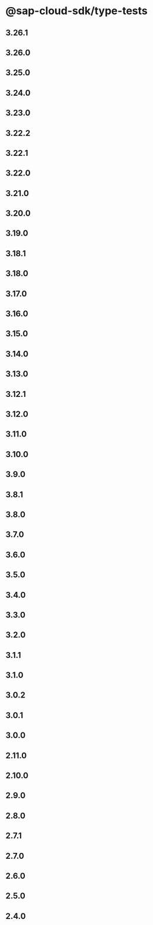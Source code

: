 # @sap-cloud-sdk/type-tests

## 3.26.1

## 3.26.0

## 3.25.0

## 3.24.0

## 3.23.0

## 3.22.2

## 3.22.1

## 3.22.0

## 3.21.0

## 3.20.0

## 3.19.0

## 3.18.1

## 3.18.0

## 3.17.0

## 3.16.0

## 3.15.0

## 3.14.0

## 3.13.0

## 3.12.1

## 3.12.0

## 3.11.0

## 3.10.0

## 3.9.0

## 3.8.1

## 3.8.0

## 3.7.0

## 3.6.0

## 3.5.0

## 3.4.0

## 3.3.0

## 3.2.0

## 3.1.1

## 3.1.0

## 3.0.2

## 3.0.1

## 3.0.0

## 2.11.0

## 2.10.0

## 2.9.0

## 2.8.0

## 2.7.1

## 2.7.0

## 2.6.0

## 2.5.0

## 2.4.0
